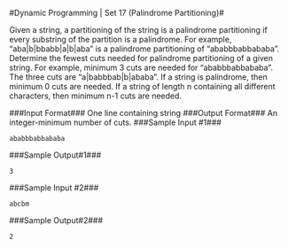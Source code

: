 
#Dynamic Programming | Set 17 (Palindrome Partitioning)#

Given a string, a partitioning of the string is a palindrome partitioning if every substring of the partition is a palindrome. For example, “aba|b|bbabb|a|b|aba” is a palindrome partitioning of “ababbbabbababa”. Determine the fewest cuts needed for palindrome partitioning of a given string. For example, minimum 3 cuts are needed for “ababbbabbababa”. The three cuts are “a|babbbab|b|ababa”. If a string is palindrome, then minimum 0 cuts are needed. If a string of length n containing all different characters, then minimum n-1 cuts are needed.

###Input Format###
One line containing string
###Output Format###
An integer-minimum number of cuts.
###Sample Input #1###
```
ababbbabbababa
```
###Sample Output#1###
```
3
```
###Sample Input #2###
```
abcbm
```
###Sample Output#2###
```
2
```
 